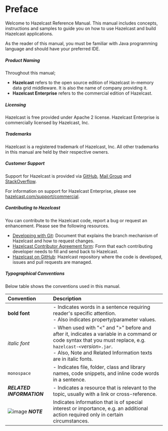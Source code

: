 

# Preface

Welcome to Hazelcast Reference Manual. This manual includes concepts, instructions and samples to guide you on how to use Hazelcast and build Hazelcast applications.

As the reader of this manual, you must be familiar with Java programming language and should have your preferred IDE.

##### Product Naming

Throughout this manual;

- **Hazelcast** refers to the open source edition of Hazelcast in-memory data grid middleware. It is also the name of company providing it.
- **Hazelcast Enterprise** refers to the commercial edition of Hazelcast.

##### Licensing

Hazelcast is free provided under Apache 2 license. Hazelcast Enterprise is commercially licensed by Hazelcast, Inc.

##### Trademarks

Hazelcast is a registered trademark of Hazelcast, Inc. All other trademarks in this manual are held by their respective owners. 


##### Customer Support

Support for Hazelcast is provided via [GitHub](https://github.com/hazelcast/hazelcast/issues), [Mail Group](https://groups.google.com/forum/#!forum/hazelcast) and [StackOverflow](http://www.stackoverflow.com). 

For information on support for Hazelcast Enterprise, please see [hazelcast.com/support/commercial](http://hazelcast.com/support/commercial/).

##### Contributing to Hazelcast

You can contribute to the Hazelcast code, report a bug or request an enhancement. Please see the following resources.

- [Developing with Git](https://hazelcast.atlassian.net/wiki/display/COM/Developing+with+Git): Document that explains the branch mechanism of Hazelcast and how to request changes.
- [Hazelcast Contributor Agreement form](https://hazelcast.atlassian.net/wiki/display/COM/Hazelcast+Contributor+Agreement): Form that each contributing developer needs to fill and send back to Hazelcast.
- [Hazelcast on GitHub](https://github.com/hazelcast/hazelcast): Hazelcast repository where the code is developed, issues and pull requests are managed.

##### Typographical Conventions

Below table shows the conventions used in this manual.

|Convention|Description|
|:-|:-|
|**bold font**| - Indicates words in a sentence requiring reader's specific attention. <br> - Also indicates property/parameter values.|
|*italic font*|- When used with "<" and ">" before and after it, indicates a variable in a command or code syntax that you must replace, e.g. `hazelcast-<`*version*`>.jar`. <br> - Also, Note and Related Information texts are in italic fonts.|
|`monospace`|- Indicates file, folder, class and library names, code snippets, and inline code words in a sentence.|
|***RELATED INFORMATION***|- Indicates a resource that is relevant to the topic, usually with a link or cross-reference.|
|![image](images/NoteSmall.jpg) ***NOTE***| Indicates information that is of special interest or importance, e.g. an additional action required only in certain circumstances.|

<br></br>







